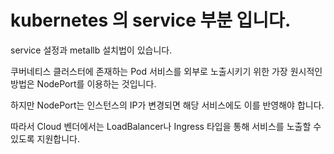 # kubernetes 의 service 부분 입니다.

service 설정과 metallb 설치법이 있습니다.

쿠버네티스 클러스터에 존재하는 Pod 서비스를 외부로 노출시키기 위한 가장 원시적인 방법은 NodePort를 이용하는 것입니다. 

하지만 NodePort는 인스턴스의 IP가 변경되면 해당 서비스에도 이를 반영해야 합니다. 

따라서 Cloud 벤더에서는 LoadBalancer나 Ingress 타입을 통해 서비스를 노출할 수 있도록 지원합니다.
